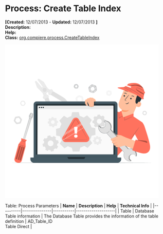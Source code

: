 # Process: Create Table Index 

**[Created:** 12/07/2013 - **Updated:** 12/07/2013 **]**  
**Description:**   
**Help:**   
**Class:** [org.compiere.process.CreateTableIndex](https://jenkins.idempiere.org/job/iDempiere12Daily/ws/org.idempiere.javadoc/API/org/compiere/process/CreateTableIndex.html)

![](/img/docs/manual/CreateTableIndex-Process_iDempiere_v12.0.0.png)

Table: Process Parameters
| **Name** | **Description** | **Help** | **Technical Info** |
|----------|---------------|-----------|--------------------|
| Table | Database Table information | The Database Table provides the information of the table definition | AD_Table_ID<br/>Table Direct | 


